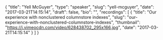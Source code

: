 {
  "title": "Yell McGuyer",
  "type": "speaker",
  "slug": "yell-mcguyer",
  "date": "2017-03-21T14:15:14",
  "draft": false,
  "bio": "",
  "recordings": [
    {
      "title": "Our experience with nonclustered columnstore indexes",
      "slug": "our-experience-with-nonclustered-columnstore-indexes",
      "thumbnail": "https://i.vimeocdn.com/video/628438702_295x166.jpg",
      "date": "2017-03-21T14:15:14"
    }
  ]
}